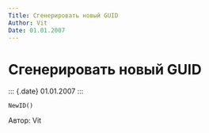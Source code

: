 ```yaml
---
Title: Сгенерировать новый GUID
Author: Vit
Date: 01.01.2007
---
```



Сгенерировать новый GUID
========================

::: {.date}
01.01.2007
:::

    NewID()

Автор: Vit
